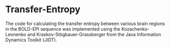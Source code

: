 # Transfer-Entropy
The code for calculating the transfer entropy between various brain regions in the BOLD-EPI sequence was implemented using the Kozachenko-Leonenko and Kraskov-Stögbauer-Grassberger from the Java Information Dynamics Toolkit (JIDT).
